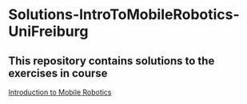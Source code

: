 # Solutions-IntroToMobileRobotics-UniFreiburg
## This repository contains solutions to the exercises in course 
[Introduction to Mobile Robotics](http://ais.informatik.uni-freiburg.de/teaching/ss21/robotics/)
